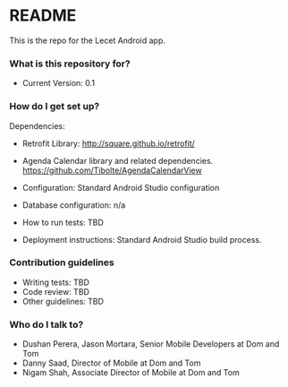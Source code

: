 # README #
This is the repo for the Lecet Android app.

### What is this repository for? ###

* Current Version: 0.1


### How do I get set up? ###

Dependencies:

* Retrofit Library: http://square.github.io/retrofit/

* Agenda Calendar library and related dependencies. https://github.com/Tibolte/AgendaCalendarView

* Configuration: Standard Android Studio configuration

* Database configuration: n/a

* How to run tests: TBD

* Deployment instructions: Standard Android Studio build process.


### Contribution guidelines ###

* Writing tests: TBD
* Code review: TBD
* Other guidelines: TBD

### Who do I talk to? ###

* Dushan Perera, Jason Mortara, Senior Mobile Developers at Dom and Tom
* Danny Saad, Director of Mobile at Dom and Tom
* Nigam Shah, Associate Director of Mobile at Dom and Tom